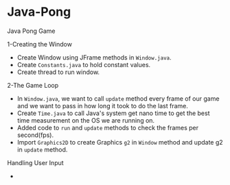 # Java-Pong
Java Pong Game

1-Creating the Window
<ul>
    <li>Create Window using JFrame methods in <code>Window.java</code>.</li>
    <li>Create <code>Constants.java</code> to hold constant values.</li>
    <li>Create thread to run window.</li>
</ul>

2-The Game Loop
<ul>
    <li>In <code>Window.java</code>, we want to call <code>update</code> method every frame of our game and we want to pass in how long it took to do the last frame.</li>
    <li>Create <code>Time.java</code> to call Java's system get nano time to get the best time measurement on the OS we are running on.</li>
    <li>Added code to <code>run</code> and <code>update</code> methods to check the frames per second(fps).</li>
    <li>Import <code>Graphics2D</code> to create Graphics <code>g2</code> in <code>Window</code> method and update g2 in <code>update</code> method.</li>
</ul>

Handling User Input
<ul>
    <li></li>
</ul>



